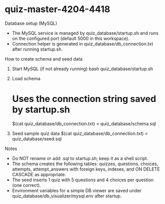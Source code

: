 # quiz-master-4204-4418

Database setup (MySQL)

- The MySQL service is managed by quiz_database/startup.sh and runs on the configured port (default 5000 in this workspace).
- Connection helper is generated in quiz_database/db_connection.txt after running startup.sh.

How to create schema and seed data

1) Start MySQL (if not already running)
   bash quiz_database/startup.sh

2) Load schema
   # Uses the connection string saved by startup.sh
   $(cat quiz_database/db_connection.txt) < quiz_database/schema.sql

3) Seed sample quiz data
   $(cat quiz_database/db_connection.txt) < quiz_database/seed.sql

Notes
- Do NOT rename or add .sql to startup.sh; keep it as a shell script.
- The schema creates the following tables:
  quizzes, questions, choices, attempts, attempt_answers with foreign keys, indexes, and ON DELETE CASCADE as appropriate.
- The seed inserts 1 quiz with 5 questions and 4 choices per question (one correct).
- Environment variables for a simple DB viewer are saved under quiz_database/db_visualizer/mysql.env after startup.